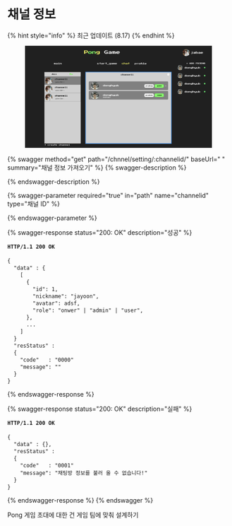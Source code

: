 # 채널 정보

{% hint style="info" %}
최근 업데이트 (8.17)
{% endhint %}

<figure><img src="../../.gitbook/assets/image (28).png" alt=""><figcaption></figcaption></figure>

{% swagger method="get" path="/chnnel/setting/:channelid/" baseUrl=" " summary="채널 정보 가져오기" %}
{% swagger-description %}

{% endswagger-description %}

{% swagger-parameter required="true" in="path" name="channelid" type="채널 ID" %}

{% endswagger-parameter %}

{% swagger-response status="200: OK" description="성공" %}
<pre class="language-json"><code class="lang-json"><strong>HTTP/1.1 200 OK
</strong>
{ 
  "data" : {
    [
      {
        "id": 1,
        "nickname": "jayoon",
        "avatar": adsf,
        "role": "onwer" | "admin" | "user",
      },
      ...
    ]
  }
  "resStatus" :
  {
    "code"   : "0000"
    "message": ""
  }
}
</code></pre>
{% endswagger-response %}

{% swagger-response status="200: OK" description="실패" %}
<pre class="language-json"><code class="lang-json"><strong>HTTP/1.1 200 OK
</strong>
{ 
  "data" : {},
  "resStatus" :
  {
    "code"   : "0001"
    "message": "채팅방 정보를 불러 올 수 없습니다!"
  }
}
</code></pre>
{% endswagger-response %}
{% endswagger %}

Pong 게임 초대에 대한 건 게임 팀에 맞춰 설계하기
